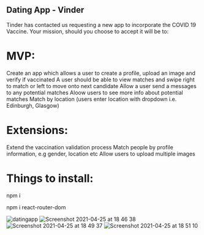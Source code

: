 ## Dating App - Vinder

Tinder has contacted us requesting a new app to incorporate the COVID 19 Vaccine. Your mission, should you choose to accept it will be to:

# MVP:

Create an app which allows a user to create a profile, upload an image and verify if vaccinated
A user should be able to view matches and swipe right to match or left to move onto next candidate
Allow a user send a messages to any potential matches
Aloow users to see more info about potential matches
Match by location (users enter location with dropdown i.e. Edinburgh, Glasgow)

# Extensions:

Extend the vaccination validation process
Match people by profile information, e.g gender, location etc
Allow users to upload multiple images

# Things to install:

npm i

npm i react-router-dom

![datingapp](https://user-images.githubusercontent.com/75388411/116069040-dc7beb00-a682-11eb-9061-95d3c4785608.png)
![Screenshot 2021-04-25 at 18 46 38](https://user-images.githubusercontent.com/75388411/116088185-8bc3bc80-a699-11eb-9822-380b4466db36.png)
![Screenshot 2021-04-25 at 18 49 37](https://user-images.githubusercontent.com/75388411/116088333-ae55d580-a699-11eb-8533-09933b8ab567.png)
![Screenshot 2021-04-25 at 18 51 10](https://user-images.githubusercontent.com/75388411/116088475-ce859480-a699-11eb-9656-e94a618e6e61.png)

